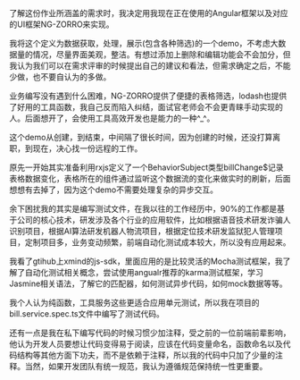 了解这份作业所涵盖的需求时，我决定用我现在正在使用的Angular框架以及对应的UI框架NG-ZORRO来实现。

我将这个定义为数据获取，处理，展示(包含各种筛选)的一个demo，不考虑大数据量的情况，尽量界面美观，整洁。有想过添加上删除和编辑功能会不会加分，但我认为我们可以在需求评审的时候提出自己的建议和看法，但需求确定之后，不能少做，也不要自认为的多做。

业务编写没有遇到什么困难，NG-ZORRO提供了便捷的表格筛选，lodash也提供了好用的工具函数，我自己反而陷入纠结，面试官老师会不会更青睐手动实现的人。后面想开了，会使用工具高效开发也是能力的一种^_^。

这个demo从创建，到结束，中间隔了很长时间，因为创建的时候，还没打算离职，到现在，决心找一份远程的工作。

原先一开始其实准备利用rxjs定义了一个BehaviorSubject类型billChange$记录表格数据变化，表格所在的组件通过监听这个数据流的变化来做实时的刷新，后面想想有去掉了，因为这个demo不需要处理复杂的异步交互。


余下困扰我的其实是编写测试文件，在我以往的工作经历中，90%的工作都是基于公司的核心技术，研发涉及各个行业的应用软件，比如根据语音技术研发诈骗人识别项目，根据AI算法研发机器人物流项目，根据定位技术研发监狱犯人管理项目，定制项目多，业务变动频繁，前端自动化测试成本较大，所以没有应用起来。

我看了gtihub上xmind的js-sdk，里面应用的是比较灵活的Mocha测试框架，我了解了自动化测试相关概念，尝试使用angualr推荐的karma测试框架，学习Jasmine相关语法，了解它的匹配器，如何测试异步代码，如何mock数据等等。

我个人认为纯函数，工具服务这些更适合应用单元测试，所以我在项目的bill.service.spec.ts文件中编写了测试代码。

还有一点是我在私下编写代码的时候习惯少加注释，受之前的一位前端前辈影响，他认为开发人员要想让代码变得易于阅读，应该在代码变量命名，函数命名以及代码结构等其他方面下功夫，而不是依赖于注释，所以我的代码中只加了少量的注释。当然，如果开发团队有统一规范，我认为遵循规范保持统一性更重要。